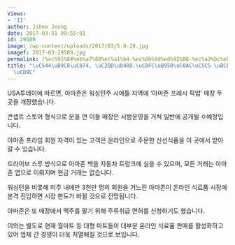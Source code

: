 ```yaml
---
Views:
- '11'
author: Jihee Jeong
date: 2017-03-31 09:55:01
id: 29509
image: /wp-content/uploads/2017/03/5.0-20.jpg
imagef: 2017-03-29509.jpg
permalink: /%ec%95%84%eb%a7%88%ec%a1%b4-%ec%8b%9d%ed%92%88-%ec%a3%bc%eb%a5%98%ec%82%ac%ec%97%85-%eb%b3%b8%ea%b2%a9-%ec%a7%84%ec%b6%9c/
title: "\uC544\uB9C8\uC874, \uC2DD\uD488.\uC8FC\uB958\uC0AC\uC5C5 \uBCF8\uACA9 \uC9C4\
  \uCD9C"
---
```


USA투데이에 따르면, 아마존은 워싱턴주 시애틀 지역에 ‘아마존 프레시 픽업’ 매장 두 곳을 개장했습니다.

콘셉트 스토어 형식으로 문을 연 이들 매장은 시범운영을 거쳐 일반에 공개될 ㅇ예정입니다.

아마존 프라임 회원 자격이 있는 고객은 온라인으로 주문한 신선식품을 이 곳에서 받아갈 수 있습니다.

드라이브 스루 방식으로 아마존 백을 자동차 트렁크에 실을 수 있으며, 모든 거래는 아마존 앱으로 이뤄지며 현금 거래는 없습니다.

워싱턴을 비롯해 미주 내에만 3천만 명의 회원을 거느린 아마존이 온라인 식료품 시장에 본격 진입하면 시장 판도가 바뀔 것으로 전망됩니다.

아마존은 또 매장에서 맥주를 팔기 위해 주류취급 면허를 신청하기도 했습니다.

이와는 별도로 현재 월마트 등 대형 마트들이 대부분 온라인 식료품 판매를 활성화하고 있어 업체 간 경쟁이 더욱 치열해질 것으로 보입니다.